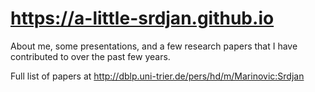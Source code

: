 # https://a-little-srdjan.github.io

About me, some presentations, and a few research papers that I have contributed to over the past few years.

Full list of papers at http://dblp.uni-trier.de/pers/hd/m/Marinovic:Srdjan
